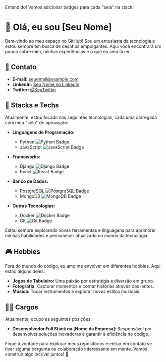 Entendido! Vamos adicionar badges para cada "sela" na stack:

# 👋 Olá, eu sou [Seu Nome]

Bem-vindo ao meu espaço no GitHub! Sou um entusiasta da tecnologia e estou sempre em busca de desafios empolgantes. Aqui você encontrará um pouco sobre mim, minhas experiências e o que eu amo fazer.

## 📧 Contato
- **E-mail:** seuemail@example.com
- **LinkedIn:** [Seu Nome no LinkedIn](https://www.linkedin.com/in/seunome/)
- **Twitter:** [@SeuTwitter](https://twitter.com/seutwitter)

## 🥯 Stacks e Techs
Atualmente, estou focado nas seguintes tecnologias, cada uma carregada com meu "selo" de aprovação:

- **Linguagens de Programação:** 
  - Python ![Python Badge](https://img.shields.io/badge/Python-🥯-blue)
  - JavaScript ![JavaScript Badge](https://img.shields.io/badge/JavaScript-🥯-yellow)

- **Frameworks:** 
  - Django ![Django Badge](https://img.shields.io/badge/Django-🥯-green)
  - React ![React Badge](https://img.shields.io/badge/React-🥯-blue)

- **Banco de Dados:** 
  - PostgreSQL ![PostgreSQL Badge](https://img.shields.io/badge/PostgreSQL-🥯-blue)
  - MongoDB ![MongoDB Badge](https://img.shields.io/badge/MongoDB-🥯-green)

- **Outras Tecnologias:** 
  - Docker ![Docker Badge](https://img.shields.io/badge/Docker-🥯-blue)
  - Git ![Git Badge](https://img.shields.io/badge/Git-🥯-red)

Estou sempre explorando novas ferramentas e linguagens para aprimorar minhas habilidades e permanecer atualizado no mundo da tecnologia.

## 🎮 Hobbies
Fora do mundo do código, eu amo me envolver em diferentes hobbies. Aqui estão alguns deles:

- **Jogos de Tabuleiro:** Uma paixão por estratégia e diversão em grupo.
- **Fotografia:** Capturar momentos e contar histórias através das lentes.
- **Música:** Tocar instrumentos e explorar novos estilos musicais.

## 👨‍💻 Cargos
Atualmente, ocupo as seguintes posições:

- **Desenvolvedor Full Stack na [Nome da Empresa]:** Responsável por desenvolver soluções inovadoras e garantir a eficiência no código.

Fique à vontade para explorar meus repositórios e entrar em contato se tiver alguma pergunta ou colaboração interessante em mente. Vamos construir algo incrível juntos! 🚀
